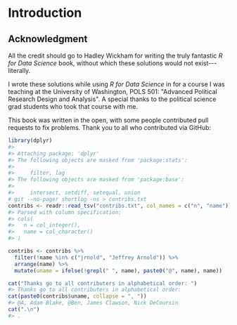 
# Introduction

## Acknowledgment

All the credit should go to Hadley Wickham for writing the truly fantastic *R for Data Science* book, 
without which these solutions would not exist---literally.

I wrote these solutions while using *R for Data Science* in for a course I was teaching at the University of Washington, POLS 501: "Advanced Political Research Design and Analysis".
A special thanks to the political science grad students who took that course with me.

This book was written in the open, with some people contributed pull requests to fix problems.
Thank you to all who contributed via GitHub:

```r
library(dplyr)
#> 
#> Attaching package: 'dplyr'
#> The following objects are masked from 'package:stats':
#> 
#>     filter, lag
#> The following objects are masked from 'package:base':
#> 
#>     intersect, setdiff, setequal, union
# git --no-pager shortlog -ns > contribs.txt
contribs <- readr::read_tsv("contribs.txt", col_names = c("n", "name"))
#> Parsed with column specification:
#> cols(
#>   n = col_integer(),
#>   name = col_character()
#> )

contribs <- contribs %>% 
  filter(!name %in% c("jrnold", "Jeffrey Arnold")) %>%
  arrange(name) %>% 
  mutate(uname = ifelse(!grepl(" ", name), paste0("@", name), name))

cat("Thanks go to all contributers in alphabetical order: ")
#> Thanks go to all contributers in alphabetical order:
cat(paste0(contribs$uname, collapse = ", "))
#> @A, Adam Blake, @Ben, James Clawson, Nick DeCoursin
cat(".\n")
#> .
```

